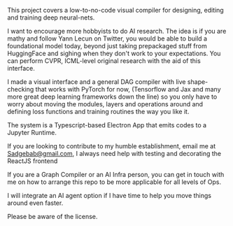 This project covers a low-to-no-code visual compiler for designing, editing and training deep neural-nets. 

I want to encourage more hobbyists to do AI research. The idea is if you are mathy and follow Yann Lecun on Twitter, you would be able to build a foundational model today, beyond just taking prepackaged stuff from HuggingFace and sighing when they don't work to your expectations.
You can perform CVPR, ICML-level original research with the aid of this interface. 

I made a visual interface and a general DAG compiler with live shape-checking that works with PyTorch for now, (Tensorflow and Jax and many more great deep learning frameworks down the line) so you only have to worry about moving the modules, layers and operations around and defining loss functions and training routines the way you like it. 

The system is a Typescript-based Electron App that emits codes to a Jupyter Runtime. 

If you are looking to contribute to my humble establishment, email me at Sadgebab@gmail.com, I always need help with testing and decorating the ReactJS frontend

If you are a Graph Compiler or an AI Infra person, you can get in touch with me on how to arrange this repo to be more applicable for all levels of Ops. 

I will integrate an AI agent option if I have time to help you move things around even faster. 

Please be aware of the license. 



